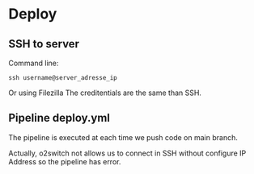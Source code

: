# Deploy

## SSH to server

Command line: 

`ssh username@server_adresse_ip`

Or using Filezilla
The creditentials are the same than SSH.

## Pipeline deploy.yml

The pipeline is executed at each time we push code on main branch.

Actually, o2switch not allows us to connect in SSH without configure IP Address so the pipeline has error.

